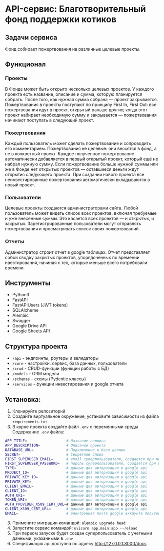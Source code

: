 # API-сервис: Благотворительный фонд поддержки котиков

## Задачи сервиса
Фонд собирает пожертвования на различные целевые проекты.

## Функционал
### Проекты
В Фонде может быть открыто несколько целевых проектов. У каждого проекта есть название, описание и сумма, которую планируется собрать. После того, как нужная сумма собрана — проект закрывается.
Пожертвования в проекты поступают по принципу First In, First Out: все пожертвования идут в проект, открытый раньше других; когда этот проект набирает необходимую сумму и закрывается — пожертвования начинают поступать в следующий проект.
### Пожертвования
Каждый пользователь может сделать пожертвование и сопроводить его комментарием. Пожертвования не целевые: они вносятся в фонд, а не в конкретный проект. Каждое полученное пожертвование автоматически добавляется в первый открытый проект, который ещё не набрал нужную сумму. Если пожертвование больше нужной суммы или же в Фонде нет открытых проектов — оставшиеся деньги ждут открытия следующего проекта. При создании нового проекта все неинвестированные пожертвования автоматически вкладываются в новый проект.
### Пользователи
Целевые проекты создаются администраторами сайта.
Любой пользователь может видеть список всех проектов, включая требуемые и уже внесенные суммы. Это касается всех проектов — и открытых, и закрытых. Зарегистрированные пользователи могут отправлять пожертвования и просматривать список своих пожертвований.
### Отчеты
Администратор строит отчет в google таблицах. Отчет представляет собой сводку закрытых проектов, упорядоченных по времении ивестирования, начиная с тех, которые меньше всего потребовали времени.

## Инструменты
- Python3
- FastAPI
- FastAPIUsers (JWT tokens)
- SQLAlcheme
- Alembic
- Swagger
- Google Drive API
- Google Sheets API

## Структура проекта
- ```/api``` - эндпоинты, роутеры и валидаторы
- ```/core``` - настройки: сервис, база данных, пользователи
- ```/crud``` - CRUD-функции (функции работы с БД)
- ```/models``` - ORM модели
- ```/schemas``` - схемы (Pydentic классы)
- ```/services``` - функции инвестирования и google отчета

## Установка:
1. Клонируйте репозиторий
2. Создайте виртуальное окружение, установите зависимости из файла ```requirements.txt```
3. В корне проекта создайте файл ```.env``` с переменными среды
Содержание ```.env``` файла:
```sh
APP_TITLE=                  # Название сервиса
APP_DESCRIPTION=            # Описание проекта 
DATABASE_URL=               # Подключение к базе данных
SECRET=                     # Секретное слово
FIRST_SUPERUSER_EMAIL=      # email суперпользователя, создается при первом запуске
FIRST_SUPERUSER_PASSWORD=   # пароль суперпользователя, создается при первом запуске
TYPE=                       # данные для авторизации в google api
PROJECT_ID=                 # данные для авторизации в google api
PRIVATE_KEY_ID=             # данные для авторизации в google api
PRIVATE_KEY=                # данные для авторизации в google api
CLIENT_EMAIL=               # данные для авторизации в google api
CLIENT_ID=                  # данные для авторизации в google api
AUTH_URI=                   # данные для авторизации в google api
TOKEN_URI=                  # данные для авторизации в google api
AUTH_PROVIDER_X509_CERT_URL=# данные для авторизации в google api
CLIENT_X509_CERT_URL=       # данные для авторизации в google api
EMAIL=                      # электронная почта google аккаунта пользователя
```

3. Примените миграции командой:
```alembic upgrade head```
4. Запустите сервис командой:
```uvicorn app.main:app --reload```
5. При первом запуске будет создан суперпользователь с учетными данными, указанными в ```.env```
6. Спецификация api доступна по адресу http://127.0.0.1:8000/docs